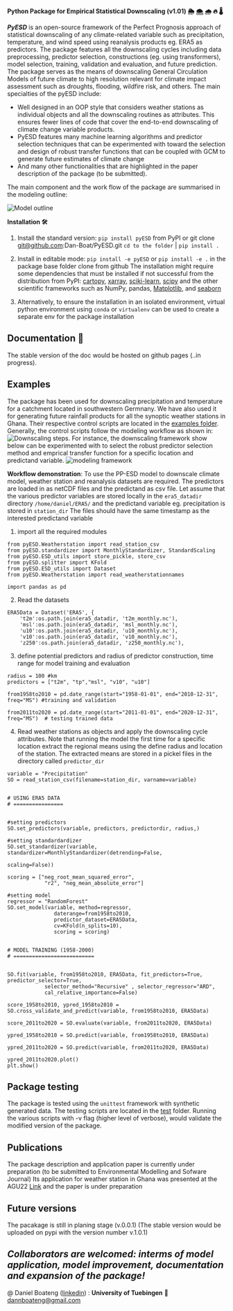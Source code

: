**Python Package for Empirical Statistical Downscaling (v1.01) :sun_behind_rain_cloud: :cloud_with_snow: :cloud_with_rain: :fire: :thermometer:** 

**_PyESD_** is an open-source framework of the Perfect Prognosis approach of statistical downscaling of any climate-related variable such as precipitation, temperature, and wind speed using reanalysis products eg. ERA5 as predictors. The package features all the downscaling cycles including data preprocessing, predictor selection, constructions (eg. using transformers), model selection, training, validation and evaluation, and future prediction. The package serves as the means of downscaling General Circulation Models of future climate to high resolution relevant for climate impact assessment such as droughts, flooding, wildfire risk, and others. 
The main specialties of the pyESD include:

* Well designed in an OOP style that considers weather stations as individual objects and all the downscaling routines as attributes. This ensures fewer lines of code that cover the end-to-end downscaling of climate change variable products.
* PyESD features many machine learning algorithms and predictor selection techniques that can be experimented with toward the selection and design of robust transfer functions that can be coupled with GCM to generate future estimates of climate change
* And many other functionalities that are highlighted in the paper description of the package (to be submitted). 

The main component and the work flow of the package are summarised in the modeling outline:

![Model outline](./img/Model%20outline-model%20outline%20presentation.drawio.png)

**Installation :hammer_and_wrench:**
1. Install the standard version:
   `pip install pyESD` from PyPI or git clone git@github.com:Dan-Boat/PyESD.git
   `cd to the folder` | `pip install .`

2. Install in editable mode:
   `pip install -e pyESD` or `pip install -e .` in the package base folder clone from github
The installation might require some dependencies that must be installed if not successful from the distribution from PyPI: [cartopy](https://scitools.org.uk/cartopy/docs/latest/), [xarray](https://docs.xarray.dev/en/stable/), [sciki-learn](https://scikit-learn.org/stable/), [scipy](https://scipy.org/) and the other scientific frameworks such as NumPy, pandas, [Matplotlib](https://matplotlib.org/), and [seaborn](https://seaborn.pydata.org/)
3. Alternatively, to ensure the installation in an isolated environment, virtual python environment using `conda` or `virtualenv` can be used to create a separate env for the package installation
## Documentation :blue_book:

The stable version of the doc would be hosted on github pages (..in progress).

## Examples
The package has been used for downscaling precipitation and temperature for a catchment located in southwestern Germnany. We have also used it for generating future rainfall products for all the synoptic weather stations in Ghana. Their respective control scripts are located in the [examples folder](./pyESD/examples/). Generally, the control scripts follow the modeling workflow as shown in:
![Downscaling steps](./img/Model%20outline-Page-1.drawio.png). 
For instance, the downscaling framework show below can be experimented with to select the robust predictor selection method and emprical transfer function for a specific location and predictand variable.
![modeling framework](./img/Model%20outline-Page-2.drawio.png)

**Workflow demonstration**: To use the PP-ESD model to downscale climate model, weather station and reanalysis datasets are required. The predictors are loaded in as netCDF files and the predictand as csv file. Let assume that the various predictor variables are stored locally in the `era5_datadir `directory ``/home/daniel/ERA5/`` and the predictand variable eg. precipitation is stored in `station_dir` The files should have the same timestamp as the interested predictand variable
1. import all the required modules
```
from pyESD.Weatherstation import read_station_csv
from pyESD.standardizer import MonthlyStandardizer, StandardScaling
from pyESD.ESD_utils import store_pickle, store_csv
from pyESD.splitter import KFold
from pyESD.ESD_utils import Dataset
from pyESD.Weatherstation import read_weatherstationnames

import pandas as pd 
```
2. Read the datasets

```
ERA5Data = Dataset('ERA5', {
    't2m':os.path.join(era5_datadir, 't2m_monthly.nc'),
    'msl':os.path.join(era5_datadir, 'msl_monthly.nc'),
    'u10':os.path.join(era5_datadir, 'u10_monthly.nc'),
    'v10':os.path.join(era5_datadir, 'v10_monthly.nc'),
    'z250':os.path.join(era5_datadir, 'z250_monthly.nc'),
```
3. define potential predictors and radius of predictor construction, time range for model training and evaluation

```
radius = 100 #km
predictors = ["t2m", "tp","msl", "v10", "u10"]

from1958to2010 = pd.date_range(start="1958-01-01", end="2010-12-31", freq="MS") #training and validation

from2011to2020 = pd.date_range(start="2011-01-01", end="2020-12-31", freq="MS")  # testing trained data 
```

4. Read weather stations as objects and apply the downscaling cycle attributes. Note that running the model the first time for a specific location extract the regional means using the define radius and location of the station. The extracted means are stored in a pickel files in the directory called `predictor_dir`

```
variable = "Precipitation"
SO = read_station_csv(filename=station_dir, varname=variable)
        
        
# USING ERA5 DATA
# ================


#setting predictors 
SO.set_predictors(variable, predictors, predictordir, radius,)

#setting standardardizer
SO.set_standardizer(variable, standardizer=MonthlyStandardizer(detrending=False,
                                                               scaling=False))

scoring = ["neg_root_mean_squared_error",
            "r2", "neg_mean_absolute_error"]

#setting model
regressor = "RandomForest"
SO.set_model(variable, method=regressor, 
               daterange=from1958to2010,
               predictor_dataset=ERA5Data, 
               cv=KFold(n_splits=10),
               scoring = scoring)


# MODEL TRAINING (1958-2000)
# ==========================


SO.fit(variable, from1958to2010, ERA5Data, fit_predictors=True, predictor_selector=True, 
            selector_method="Recursive" , selector_regressor="ARD",
            cal_relative_importance=False)
   
score_1958to2010, ypred_1958to2010 = SO.cross_validate_and_predict(variable, from1958to2010, ERA5Data)
   
score_2011to2020 = SO.evaluate(variable, from2011to2020, ERA5Data)

ypred_1958to2010 = SO.predict(variable, from1958to2010, ERA5Data)
   
ypred_2011to2020 = SO.predict(variable, from2011to2020, ERA5Data)

ypred_2011to2020.plot()
plt.show()

```

## Package testing
The package is tested using the `unittest` framework with synthetic generated data. The testing scripts are located in the [test](./test) folder. Running  the various scripts with -v flag (higher level of verbose), would validate the modified version of the package. 

## Publications
The package description and application paper is currently under preparation (to be submitted to Environmental Modelling and Sofware Journal)
Its application for weather station in Ghana was presented at the AGU22 [Link](http://dx.doi.org/10.22541/essoar.167458059.91056213/v1) and the paper is under preparation

## Future versions
The pacakage is still in planing stage (v.0.0.1) (The stable version would be uploaded on pypi with the version number v.1.0.1)

## *Collaborators are welcomed: interms of model application, model improvement, documentation and expansion of the package!*
@ Daniel Boateng ([linkedin](https://www.linkedin.com/in/daniel-boateng-3892311b4/)) : **University of Tuebingen** :incoming_envelope: dannboateng@gmail.com
